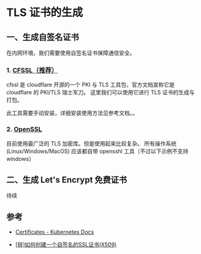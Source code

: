 
# TLS 证书的生成

## 一、生成自签名证书

在内网环境，我们需要使用自签名证书保障通信安全。

### 1. [CFSSL（推荐）](https://github.com/cloudflare/cfssl)

cfssl 是 cloudflare 开源的一个 PKI 与 TLS 工具包，官方文档宣称它是 cloudflare 的 PKI/TLS 瑞士军刀。
这里我们可以使用它进行 TLS 证书的生成与打包。

此工具需要手动安装，详细安装使用方法见参考文档。。

### 2. [OpenSSL](https://github.com/openssl/openssl)

目前使用最广泛的 TLS 加密库。但是使用起来比较复杂。
所有操作系统 (Linux/Windows/MacOS) 应该都自带 opensshl 工具（不过以下示例不支持 windows）

## 二、生成 Let's Encrypt 免费证书

待续

## 参考

- [Certificates - Kubernetes Docs](https://kubernetes.io/docs/concepts/cluster-administration/certificates/)

- [[转]如何创建一个自签名的SSL证书(X509)](https://www.cnblogs.com/lihuang/articles/4205540.html)
